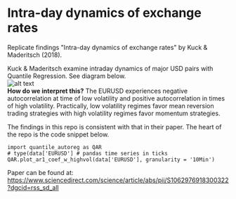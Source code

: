 # Intra-day dynamics of exchange rates
Replicate findings "Intra-day dynamics of exchange rates" by Kuck &amp; Maderitsch (2018). 

Kuck & Maderitsch examine intraday dynamics of major USD pairs with Quantile Regression. See diagram below.   
![alt text](https://github.com/vinitrinh/intraday_fx_dynamics/blob/master/images/EURUSD%20Quantile%20Regression.png)  
__How do we interpret this?__ The EURUSD experiences negative autocorrelation at time of low volatility and positive autocorrelation in times of high volatility. Practically, low volatility regimes favor mean reversion trading strategies with high volatility regimes favor momentum strategies.   


The findings in this repo is consistent with that in their paper. The heart of the repo is the code snippet below. 

```
import quantile_autoreg as QAR
# type(data['EURUSD'] # pandas time series in ticks
QAR.plot_ar1_coef_w_highvol(data['EURUSD'], granularity = '10Min') 
```

Paper can be found at:
https://www.sciencedirect.com/science/article/abs/pii/S1062976918300322?dgcid=rss_sd_all
